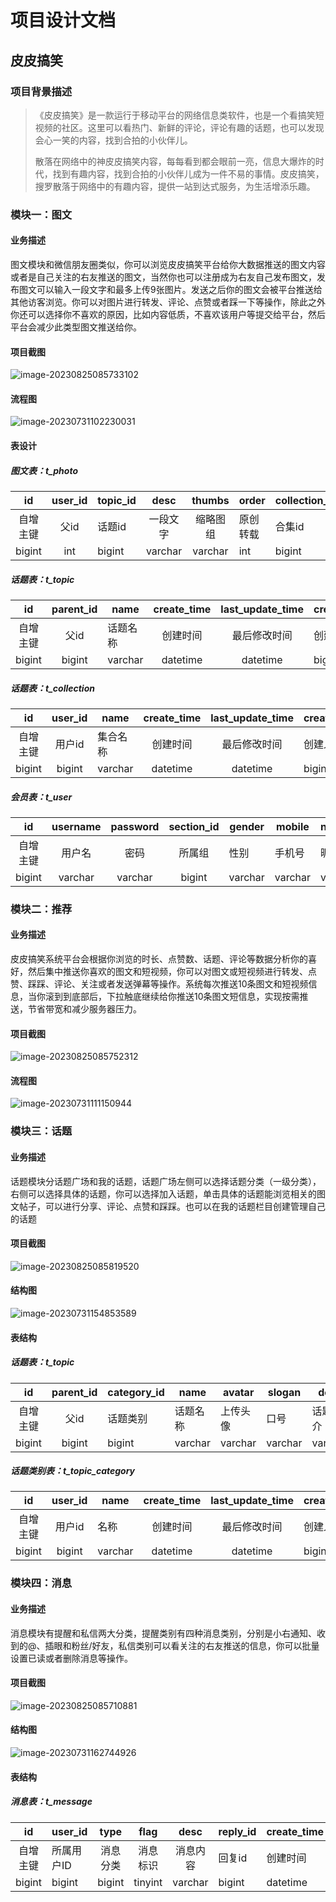 # 项目设计文档

## 皮皮搞笑

### 项目背景描述

> 《皮皮搞笑》是一款运行于移动平台的网络信息类软件，也是一个看搞笑短视频的社区。这里可以看热门、新鲜的评论，评论有趣的话题，也可以发现会心一笑的内容，找到合拍的小伙伴儿。
>
> 散落在网络中的神皮皮搞笑内容，每每看到都会眼前一亮，信息大爆炸的时代，找到有趣内容，找到合拍的小伙伴儿成为一件不易的事情。皮皮搞笑，搜罗散落于网络中的有趣内容，提供一站到达式服务，为生活增添乐趣。

### 模块一：图文

#### 业务描述

图文模块和微信朋友圈类似，你可以浏览皮皮搞笑平台给你大数据推送的图文内容或者是自己关注的右友推送的图文，当然你也可以注册成为右友自己发布图文，发布图文可以输入一段文字和最多上传9张图片。发送之后你的图文会被平台推送给其他访客浏览。你可以对图片进行转发、评论、点赞或者踩一下等操作，除此之外你还可以选择你不喜欢的原因，比如内容低质，不喜欢该用户等提交给平台，然后平台会减少此类型图文推送给你。

#### 项目截图

![image-20230825085733102](http://gx-uploader.oss-cn-hangzhou.aliyuncs.com/uploads/image-20230825085733102.png?x-oss-process=style/gongxian)

#### 流程图

![image-20230731102230031](http://gx-uploader.oss-cn-hangzhou.aliyuncs.com/uploads/image-20230731102230031.png?x-oss-process=style/gongxian)



#### 表设计

##### 图文表：t_photo

|    id    | user_id | topic_id |   desc   |  thumbs  | order    | collection_id | wells | bads | create_time | last_update_time | creator | last_updator |
| :------: | :-----: | -------- | :------: | :------: | -------- | ------------- | ----- | ---- | :---------: | :--------------: | ------- | ------------ |
| 自增主键 |  父id   | 话题id   | 一段文字 | 缩略图组 | 原创转载 | 合集id        | 点赞  | 踩踩 |  创建时间   |   最后修改时间   | 创建人  | 最后修改人   |
|  bigint  |   int   | bigint   | varchar  | varchar  | int      | bigint        | int   | int  |  datetime   |     datetime     | bigint  | bigint       |

##### 话题表：t_topic

|    id    | parent_id | name     | create_time | last_update_time | creator | last_updator |
| :------: | :-------: | -------- | :---------: | :--------------: | ------- | ------------ |
| 自增主键 |   父id    | 话题名称 |  创建时间   |   最后修改时间   | 创建人  | 最后修改人   |
|  bigint  |  bigint   | varchar  |  datetime   |     datetime     | bigint  | bigint       |

##### 话题表：t_collection

|    id    | user_id | name     | create_time | last_update_time | creator | last_updator |
| :------: | :-----: | -------- | :---------: | :--------------: | ------- | ------------ |
| 自增主键 | 用户id  | 集合名称 |  创建时间   |   最后修改时间   | 创建人  | 最后修改人   |
|  bigint  | bigint  | varchar  |  datetime   |     datetime     | bigint  | bigint       |

##### 会员表：t_user

|    id    | username | password | section_id | gender  | mobile  | nickname | email   | status  | create_time | last_update_time | creator | last_updator |
| :------: | :------: | :------: | :--------: | ------- | ------- | -------- | ------- | ------- | :---------: | :--------------: | ------- | ------------ |
| 自增主键 |  用户名  |   密码   |   所属组   | 性别    | 手机号  | 昵称     | 邮箱    | 状态    |  创建时间   |   最后修改时间   | 创建人  | 最后修改人   |
|  bigint  | varchar  | varchar  |   bigint   | varchar | varchar | varchar  | varchar | tinyint |  datetime   |     datetime     | bigint  | bigint       |



### 模块二：推荐

#### 业务描述

皮皮搞笑系统平台会根据你浏览的时长、点赞数、话题、评论等数据分析你的喜好，然后集中推送你喜欢的图文和短视频，你可以对图文或短视频进行转发、点赞、踩踩、评论、关注或者发送弹幕等操作。系统每次推送10条图文和短视频信息，当你滚到到底部后，下拉触底继续给你推送10条图文短信息，实现按需推送，节省带宽和减少服务器压力。

#### 项目截图

![image-20230825085752312](http://gx-uploader.oss-cn-hangzhou.aliyuncs.com/uploads/image-20230825085752312.png?x-oss-process=style/gongxian)

#### 流程图

![image-20230731111150944](http://gx-uploader.oss-cn-hangzhou.aliyuncs.com/uploads/image-20230731111150944.png?x-oss-process=style/gongxian)



### 模块三：话题

#### 业务描述

话题模块分话题广场和我的话题，话题广场左侧可以选择话题分类（一级分类），右侧可以选择具体的话题，你可以选择加入话题，单击具体的话题能浏览相关的图文帖子，可以进行分享、评论、点赞和踩踩。也可以在我的话题栏目创建管理自己的话题

#### 项目截图

![image-20230825085819520](http://gx-uploader.oss-cn-hangzhou.aliyuncs.com/uploads/image-20230825085819520.png?x-oss-process=style/gongxian)

#### 结构图

![image-20230731154853589](http://gx-uploader.oss-cn-hangzhou.aliyuncs.com/uploads/image-20230731154853589.png?x-oss-process=style/gongxian)

#### 表结构

##### 话题表：t_topic

|    id    | parent_id | category_id | name     | avatar   | slogan  | desc     | create_time | last_update_time | creator | last_updator |
| :------: | :-------: | ----------- | -------- | -------- | ------- | -------- | :---------: | :--------------: | ------- | ------------ |
| 自增主键 |   父id    | 话题类别    | 话题名称 | 上传头像 | 口号    | 话题简介 |  创建时间   |   最后修改时间   | 创建人  | 最后修改人   |
|  bigint  |  bigint   | bigint      | varchar  | varchar  | varchar | varchar  |  datetime   |     datetime     | bigint  | bigint       |

##### 话题类别表：t_topic_category

|    id    | user_id | name    | create_time | last_update_time | creator | last_updator |
| :------: | :-----: | ------- | :---------: | :--------------: | ------- | ------------ |
| 自增主键 | 用户id  | 名称    |  创建时间   |   最后修改时间   | 创建人  | 最后修改人   |
|  bigint  | bigint  | varchar |  datetime   |     datetime     | bigint  | bigint       |

### 模块四：消息

#### 业务描述

消息模块有提醒和私信两大分类，提醒类别有四种消息类别，分别是小右通知、收到的@、插眼和粉丝/好友，私信类别可以看关注的右友推送的信息，你可以批量设置已读或者删除消息等操作。

#### 项目截图

![image-20230825085710881](http://gx-uploader.oss-cn-hangzhou.aliyuncs.com/uploads/image-20230825085710881.png?x-oss-process=style/gongxian)

#### 结构图

![image-20230731162744926](http://gx-uploader.oss-cn-hangzhou.aliyuncs.com/uploads/image-20230731162744926.png?x-oss-process=style/gongxian)



#### 表结构

##### 消息表：t_message

|    id    | user_id    |   type   |   flag   |   desc   | reply_id | create_time | last_update_time | creator | last_updator |
| :------: | ---------- | :------: | :------: | :------: | -------- | ----------- | :--------------: | ------- | ------------ |
| 自增主键 | 所属用户ID | 消息分类 | 消息标识 | 消息内容 | 回复id   | 创建时间    |   最后修改时间   | 创建人  | 最后修改人   |
|  bigint  | bigint     |  bigint  | tinyint  | varchar  | bigint   | datetime    |     datetime     | bigint  | bigint       |

